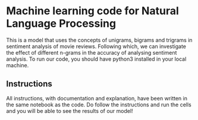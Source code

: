 # Machine learning code for Natural Language Processing

This is a model that uses the concepts of unigrams, bigrams and trigrams in sentiment analysis of movie reviews.
Following which, we can investigate the effect of different n-grams in the accuracy of analysing sentiment analysis.
To run our code, you should have python3 installed in your local machine.

## Instructions

All instructions, with documentation and explanation, have been written in the same notebook as the code. Do follow the instructions and run the cells and you will be able to see the results of our model!
